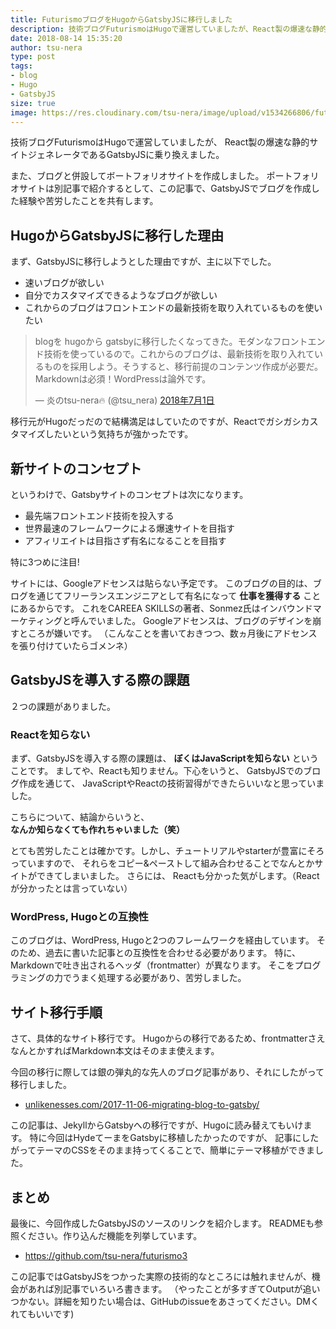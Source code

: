 ```yaml
---
title: FuturismoブログをHugoからGatsbyJSに移行しました
description: 技術ブログFuturismoはHugoで運営していましたが、React製の爆速な静的サイトジェネレーターであるGatsbyJSに乗り換えました。
date: 2018-08-14 15:35:20
author: tsu-nera
type: post
tags:
- blog
- Hugo
- GatsbyJS
size: true
image: https://res.cloudinary.com/tsu-nera/image/upload/v1534266806/futurismo/posts/13f47511475dd6b8e5a78620bae9b6a3.png
---
```


技術ブログFuturismoはHugoで運営していましたが、
React製の爆速な静的サイトジェネレータであるGatsbyJSに乗り換えました。

また、ブログと併設してボートフォリオサイトを作成しました。
ポートフォリオサイトは別記事で紹介するとして、この記事で、GatsbyJSでブログを作成した経験や苦労したことを共有します。

## HugoからGatsbyJSに移行した理由

まず、GatsbyJSに移行しようとした理由ですが、主に以下でした。

- 速いブログが欲しい
- 自分でカスタマイズできるようなブログが欲しい
- これからのブログはフロントエンドの最新技術を取り入れているものを使いたい

<blockquote class="twitter-tweet" data-lang="ja"><p lang="ja" dir="ltr">blogを hugoから gatsbyに移行したくなってきた。モダンなフロントエンド技術を使っているので。これからのブログは、最新技術を取り入れているものを採用しよう。そうすると、移行前提のコンテンツ作成が必要だ。Markdownは必須！WordPressは論外です。</p>&mdash; 炎のtsu-nera🔥 (@tsu_nera) <a href="https://twitter.com/tsu_nera/status/1013232246218559489?ref_src=twsrc%5Etfw">2018年7月1日</a></blockquote>

移行元がHugoだっだので結構満足はしていたのですが、Reactでガシガシカスタマイズしたいという気持ちが強かったです。

## 新サイトのコンセプト

というわけで、Gatsbyサイトのコンセプトは次になります。

- 最先端フロントエンド技術を投入する
- 世界最速のフレームワークによる爆速サイトを目指す
- アフィリエイトは目指さず有名になることを目指す

特に3つめに注目!

サイトには、Googleアドセンスは貼らない予定です。
このブログの目的は、ブログを通じてフリーランスエンジニアとして有名になって **仕事を獲得する** ことにあるからです。
これをCAREEA SKILLSの著者、Sonmez氏はインバウンドマーケティングと呼んでいました。
Googleアドセンスは、ブログのデザインを崩すところが嫌いです。
（こんなことを書いておきつつ、数ヵ月後にアドセンスを張り付けていたらゴメンネ）

## GatsbyJSを導入する際の課題

２つの課題がありました。

### Reactを知らない

まず、GatsbyJSを導入する際の課題は、 **ぼくはJavaScriptを知らない** ということです。
ましてや、Reactも知りません。下心をいうと、 GatsbyJSでのブログ作成を通じて、
 JavaScriptやReactの技術習得ができたらいいなと思っていました。

こちらについて、結論からいうと、 **なんか知らなくても作れちゃいました（笑）**

とても苦労したことは確かです。しかし、チュートリアルやstarterが豊富にそろっていますので、
それらをコピー&ペーストして組み合わせることでなんとかサイトができてしまいました。
さらには、 Reactも分かった気がします。（Reactが分かったとは言っていない）

### WordPress, Hugoとの互換性

このブログは、WordPress, Hugoと2つのフレームワークを経由しています。
そのため、過去に書いた記事との互換性を合わせる必要があります。
特に、 Markdownで吐き出されるヘッダ（frontmatter）が異なります。
そこをプログラミングの力でうまく処理する必要があり、苦労しました。

## サイト移行手順

さて、具体的なサイト移行です。
Hugoからの移行であるため、frontmatterさえなんとかすればMarkdown本文はそのまま使えます。

今回の移行に際しては銀の弾丸的な先人のブログ記事があり、それにしたがって移行しました。

- [unlikenesses\.com/2017\-11\-06\-migrating\-blog\-to\-gatsby/](http://unlikenesses.com/2017-11-06-migrating-blog-to-gatsby/)

この記事は、JekyllからGatsbyへの移行ですが、Hugoに読み替えてもいけます。
特に今回はHydeてーまをGatsbyに移植したかったのですが、
記事にしたがってテーマのCSSをそのまま持ってくることで、簡単にテーマ移植ができました。

## まとめ

最後に、今回作成したGatsbyJSのソースのリンクを紹介します。
READMEも参照ください。作り込んだ機能を列挙しています。

- https://github.com/tsu-nera/futurismo3

この記事ではGatsbyJSをつかった実際の技術的なところには触れませんが、機会があれば別記事でいろいろ書きます。
（やったことが多すぎてOutputが追いつかない。詳細を知りたい場合は、GitHubのissueをあさってください。DMくれてもいいです)